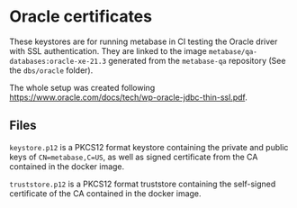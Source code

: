 # Oracle certificates

These keystores are for running metabase in CI testing the Oracle driver
with SSL authentication. They are linked to the image
`metabase/qa-databases:oracle-xe-21.3` generated from the `metabase-qa`
repository (See the `dbs/oracle` folder).

The whole setup was created following
https://www.oracle.com/docs/tech/wp-oracle-jdbc-thin-ssl.pdf.

## Files

`keystore.p12` is a PKCS12 format keystore containing the private and public
keys of `CN=metabase,C=US`, as well as signed certificate from the CA contained
in the docker image.

`truststore.p12` is a PKCS12 format truststore containing the self-signed
certificate of the CA contained in the docker image.
